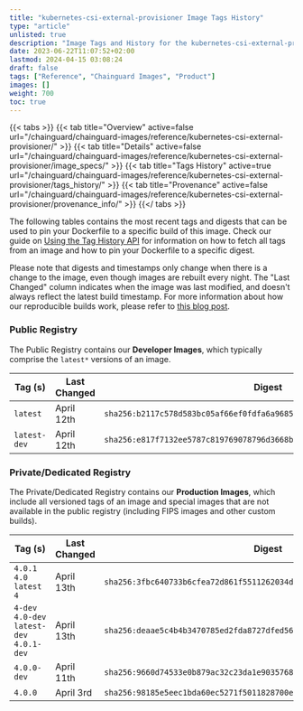```yaml
---
title: "kubernetes-csi-external-provisioner Image Tags History"
type: "article"
unlisted: true
description: "Image Tags and History for the kubernetes-csi-external-provisioner Chainguard Image"
date: 2023-06-22T11:07:52+02:00
lastmod: 2024-04-15 03:08:24
draft: false
tags: ["Reference", "Chainguard Images", "Product"]
images: []
weight: 700
toc: true
---
```


{{< tabs >}}
{{< tab title="Overview" active=false url="/chainguard/chainguard-images/reference/kubernetes-csi-external-provisioner/" >}}
{{< tab title="Details" active=false url="/chainguard/chainguard-images/reference/kubernetes-csi-external-provisioner/image_specs/" >}}
{{< tab title="Tags History" active=true url="/chainguard/chainguard-images/reference/kubernetes-csi-external-provisioner/tags_history/" >}}
{{< tab title="Provenance" active=false url="/chainguard/chainguard-images/reference/kubernetes-csi-external-provisioner/provenance_info/" >}}
{{</ tabs >}}

The following tables contains the most recent tags and digests that can be used to pin your Dockerfile to a specific build of this image. Check our guide on [Using the Tag History API](/chainguard/chainguard-images/using-the-tag-history-api/) for information on how to fetch all tags from an image and how to pin your Dockerfile to a specific digest.

Please note that digests and timestamps only change when there is a change to the image, even though images are rebuilt every night. The "Last Changed" column indicates when the image was last modified, and doesn't always reflect the latest build timestamp. For more information about how our reproducible builds work, please refer to [this blog post](https://www.chainguard.dev/unchained/reproducing-chainguards-reproducible-image-builds).

### Public Registry
The Public Registry contains our **Developer Images**, which typically comprise the `latest*` versions of an image.

| Tag (s)       | Last Changed | Digest                                                                    |
|---------------|--------------|---------------------------------------------------------------------------|
|  `latest`     | April 12th   | `sha256:b2117c578d583bc05af66ef0fdfa6a96857b831af2a84ed90fdd3e8ad5bc71a0` |
|  `latest-dev` | April 12th   | `sha256:e817f7132ee5787c819769078796d3668ba7ebdd4c042da6a4bcde79068935be` |


### Private/Dedicated Registry
The Private/Dedicated Registry contains our **Production Images**, which include all versioned tags of an image and special images that are not available in the public registry (including FIPS images and other custom builds).

| Tag (s)                                     | Last Changed | Digest                                                                    |
|---------------------------------------------|--------------|---------------------------------------------------------------------------|
|  `4.0.1` `4.0` `latest` `4`                 | April 13th   | `sha256:3fbc640733b6cfea72d861f5511262034dafb28016d089a4ffff9653be09eb73` |
|  `4-dev` `4.0-dev` `latest-dev` `4.0.1-dev` | April 13th   | `sha256:deaae5c4b4b3470785ed2fda8727dfed56936d463f4978080eb295befdde24d3` |
|  `4.0.0-dev`                                | April 11th   | `sha256:9660d74533e0b879ac32c23da1e9035768dc97ac60452ed84e94c7734835c26f` |
|  `4.0.0`                                    | April 3rd    | `sha256:98185e5eec1bda60ec5271f5011828700e4ddb46877a53740620c734a6576e78` |

